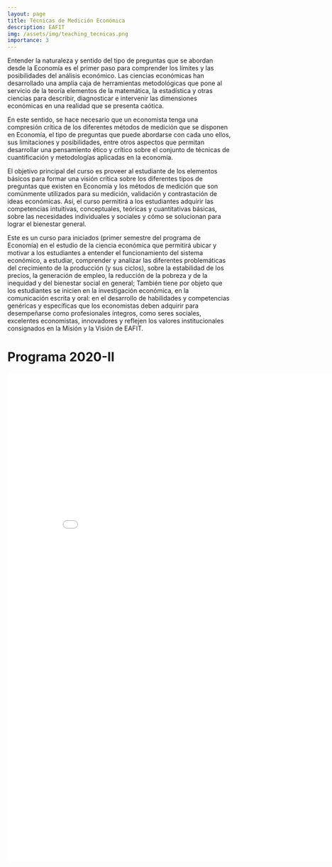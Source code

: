 ```yaml
---
layout: page
title: Técnicas de Medición Económica
description: EAFIT
img: /assets/img/teaching_tecnicas.png
importance: 3
---
```


Entender la naturaleza y sentido del tipo de preguntas que se abordan desde la Economía es el primer paso para comprender los límites y las posibilidades del análisis económico. Las ciencias económicas han desarrollado una amplia caja de herramientas metodológicas que pone al servicio de la teoría elementos de la matemática, la estadística y otras ciencias para describir, diagnosticar e intervenir las dimensiones económicas en una realidad que se presenta caótica.  

En este sentido, se hace necesario que un economista tenga una compresión crítica de los diferentes métodos de medición que se disponen en Economía, el tipo de preguntas que puede abordarse con cada uno ellos, sus limitaciones y posibilidades, entre otros aspectos que permitan desarrollar una pensamiento ético y crítico sobre el conjunto de técnicas de cuantificación y metodologías aplicadas en la economía.

El objetivo principal del curso es proveer al estudiante de los elementos básicos para formar una visión crítica sobre los diferentes tipos de preguntas que existen en Economía y los métodos de medición que son comúnmente utilizados para su medición, validación y contrastación de ideas económicas. Así, el curso permitirá a los estudiantes adquirir las competencias intuitivas, conceptuales, teóricas y cuantitativas básicas, sobre las necesidades individuales y sociales y cómo se solucionan para lograr el bienestar general.

Este es un curso para iniciados (primer semestre del programa de Economía) en el estudio de la ciencia económica que permitirá ubicar y motivar a los estudiantes a entender el funcionamiento del sistema económico, a estudiar, comprender y analizar las diferentes problemáticas del crecimiento de la producción (y sus ciclos), sobre la estabilidad de los precios, la generación de empleo, la reducción de la pobreza y de la inequidad y del bienestar social en general; También tiene por objeto que los estudiantes se inicien en la investigación económica, en la comunicación escrita y oral: en el desarrollo de habilidades y competencias genéricas y específicas que los economistas deben adquirir para desempeñarse como profesionales íntegros, como seres sociales, excelentes economistas, innovadores y reflejen los valores institucionales consignados en la Misión y la Visión de EAFIT.

# Programa 2020-II

<iframe id="fred" style="border:0px solid #666CCD" title="PDF in an i-Frame" src="{{ site.baseurl }}/assets/teaching/EC0216_TecnicasMedición_2020-II.pdf" frameborder="0" scrolling="auto" height="1100" width="850" ></iframe>
